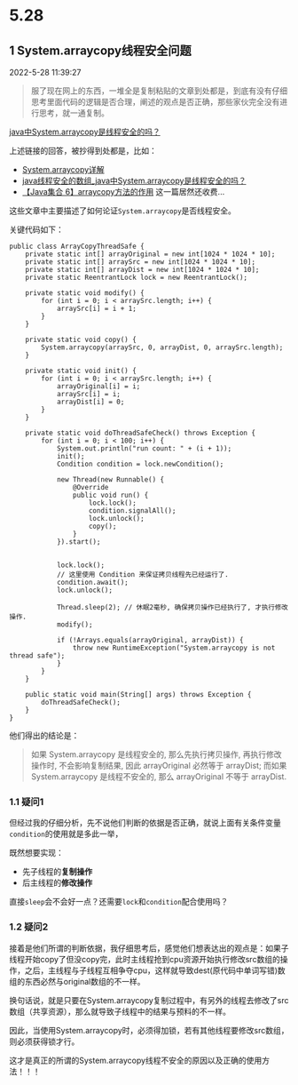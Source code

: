 # 5.28

## 1 System.arraycopy线程安全问题

2022-5-28 11:39:27

>服了现在网上的东西，一堆全是复制粘贴的文章到处都是，到底有没有仔细思考里面代码的逻辑是否合理，阐述的观点是否正确，那些家伙完全没有进行思考，就一通复制。

[java中System.arraycopy是线程安全的吗？](https://segmentfault.com/q/1010000007608412)

上述链接的回答，被抄得到处都是，比如：

* [System.arraycopy详解](https://blog.csdn.net/wqy__007/article/details/115623270)
* [java线程安全的数组_java中System.arraycopy是线程安全的吗？](https://blog.csdn.net/weixin_42594427/article/details/114709155)
* [【Java集合 6】arraycopy方法的作用](https://blog.csdn.net/guorui_java/article/details/113187970) 这一篇居然还收费...

这些文章中主要描述了如何论证`System.arraycopy`是否线程安全。

关键代码如下：

```
public class ArrayCopyThreadSafe {
    private static int[] arrayOriginal = new int[1024 * 1024 * 10];
    private static int[] arraySrc = new int[1024 * 1024 * 10];
    private static int[] arrayDist = new int[1024 * 1024 * 10];
    private static ReentrantLock lock = new ReentrantLock();

    private static void modify() {
        for (int i = 0; i < arraySrc.length; i++) {
            arraySrc[i] = i + 1;
        }
    }

    private static void copy() {
        System.arraycopy(arraySrc, 0, arrayDist, 0, arraySrc.length);
    }

    private static void init() {
        for (int i = 0; i < arraySrc.length; i++) {
            arrayOriginal[i] = i;
            arraySrc[i] = i;
            arrayDist[i] = 0;
        }
    }

    private static void doThreadSafeCheck() throws Exception {
        for (int i = 0; i < 100; i++) {
            System.out.println("run count: " + (i + 1));
            init();
            Condition condition = lock.newCondition();

            new Thread(new Runnable() {
                @Override
                public void run() {
                    lock.lock();
                    condition.signalAll();
                    lock.unlock();
                    copy();
                }
            }).start();


            lock.lock();
            // 这里使用 Condition 来保证拷贝线程先已经运行了.
            condition.await();
            lock.unlock();

            Thread.sleep(2); // 休眠2毫秒, 确保拷贝操作已经执行了, 才执行修改操作.
            modify();

            if (!Arrays.equals(arrayOriginal, arrayDist)) {
                throw new RuntimeException("System.arraycopy is not thread safe");
            }
        }
    }

    public static void main(String[] args) throws Exception {
        doThreadSafeCheck();
    }
}
```

他们得出的结论是：

>如果 System.arraycopy 是线程安全的, 那么先执行拷贝操作, 再执行修改操作时, 不会影响复制结果, 因此 arrayOriginal 必然等于 arrayDist; 而如果 System.arraycopy 是线程不安全的, 那么 arrayOriginal 不等于 arrayDist.

### 1.1 疑问1

但经过我的仔细分析，先不说他们判断的依据是否正确，就说上面有关条件变量`condition`的使用就是多此一举，

既然想要实现：

* 先子线程的**复制操作** 
* 后主线程的**修改操作**

直接`sleep`会不会好一点？还需要`lock`和`condition`配合使用吗？

### 1.2 疑问2

接着是他们所谓的判断依据，我仔细思考后，感觉他们想表达出的观点是：如果子线程开始copy了但没copy完，此时主线程抢到cpu资源开始执行修改src数组的操作，之后，主线程与子线程互相争夺cpu，这样就导致dest(原代码中单词写错)数组的东西必然与original数组的不一样。

换句话说，就是只要在System.arraycopy复制过程中，有另外的线程去修改了src数组（共享资源），那么就导致子线程中的结果与预料的不一样。

因此，当使用System.arraycopy时，必须得加锁，若有其他线程要修改src数组，则必须获得锁才行。

这才是真正的所谓的System.arraycopy线程不安全的原因以及正确的使用方法！！！